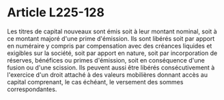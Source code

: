 # Article L225-128

Les titres de capital nouveaux sont émis soit à leur montant nominal, soit à ce montant majoré d'une prime d'émission.   Ils sont libérés soit par apport en numéraire y compris par compensation avec des créances liquides et exigibles sur la société, soit par apport en nature, soit par incorporation de réserves, bénéfices ou primes d'émission, soit en conséquence d'une fusion ou d'une scission.   Ils peuvent aussi être libérés consécutivement à l'exercice d'un droit attaché à des valeurs mobilières donnant accès au capital comprenant, le cas échéant, le versement des sommes correspondantes.
